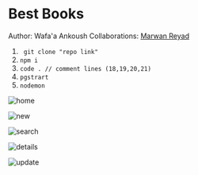 # Best Books


Author: Wafa'a Ankoush
Collaborations: [Marwan Reyad](https://github.com/MarwanReyadAL-Khawaldeh)

1. ` git clone "repo link"`
2. `npm i`
3. `code . // comment lines (18,19,20,21) `
4. `pgstrart`
5. `nodemon`

![home](https://user-images.githubusercontent.com/78326110/128366492-23521f4d-590b-4969-b34e-d3d7de616894.png)

![new](https://user-images.githubusercontent.com/78326110/128366501-794e3db0-8865-4dc7-bdc9-c82da44f2e9b.png)

![search](https://user-images.githubusercontent.com/78326110/128366504-d73d7236-66c0-4306-b143-5b445c62365a.png)

![details](https://user-images.githubusercontent.com/78326110/128366484-84d91436-8bce-4a95-98e5-3c187f0f2f0e.png)

![update](https://user-images.githubusercontent.com/78326110/128366509-faff5c2c-7d8c-4f12-973a-547abcfaf174.png)






